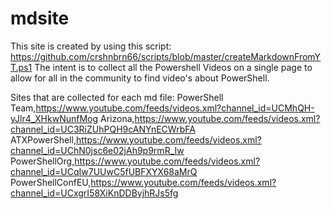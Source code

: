 # mdsite
This site is created by using this script: https://github.com/crshnbrn66/scripts/blob/master/createMarkdownFromYT.ps1
The intent is to collect all the Powershell Videos on a single page to allow for all in the community to find video's about PowerShell.

Sites that are collected for each md file:
PowerShell Team,https://www.youtube.com/feeds/videos.xml?channel_id=UCMhQH-yJlr4_XHkwNunfMog
Arizona,https://www.youtube.com/feeds/videos.xml?channel_id=UC3RiZUhPQH9cANYnECWrbFA
ATXPowerShell,https://www.youtube.com/feeds/videos.xml?channel_id=UChN0jsc6e02jAh9p9rmR_Iw
PowerShellOrg,https://www.youtube.com/feeds/videos.xml?channel_id=UCqIw7UUwC5fUBFXYX68aMrQ
PowerShellConfEU,https://www.youtube.com/feeds/videos.xml?channel_id=UCxgrI58XiKnDDByjhRJs5fg
